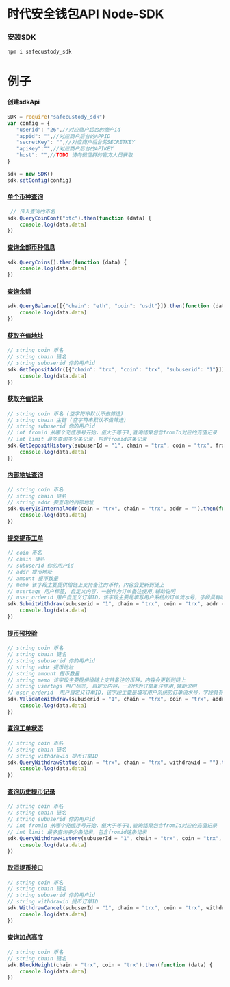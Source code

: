 # 时代安全钱包API Node-SDK  

### 安装SDK
``` npm i safecustody_sdk ```
    
# 例子

#### 创建sdkApi
 ```js
SDK = require("safecustody_sdk")
var config = {
    "userid": "26",//对应商户后台的商户id
    "appid": "",//对应商户后台的APPID
    "secretKey": "",//对应商户后台的SECRETKEY
    "apiKey":"",//对应商户后台的APIKEY
    "host": "",//TODO 请向微信群的官方人员获取
}

sdk = new SDK()
sdk.setConfig(config)
``` 

#### [单个币种查询](https://github.com/chainlife-doc/wallet-api/blob/master/%E5%8D%95%E5%B8%81%E7%A7%8D%E4%BF%A1%E6%81%AF%E6%9F%A5%E8%AF%A2.md)
```js
 // 传入查询的币名
sdk.QueryCoinConf("btc").then(function (data) {
    console.log(data.data)
})
```

#### [查询全部币种信息](https://github.com/chainlife-doc/wallet-api/blob/master/%E6%9F%A5%E8%AF%A2%E5%B8%81%E7%A7%8D%E4%BF%A1%E6%81%AF.md)
```js
sdk.QueryCoins().then(function (data) {
    console.log(data.data)
})
```

#### [查询余额](https://github.com/chainlife-doc/wallet-api/blob/master/%E6%9F%A5%E8%AF%A2%E4%BD%99%E9%A2%9D.md)
```js
sdk.QueryBalance([{"chain": "eth", "coin": "usdt"}]).then(function (data) {
    console.log(data.data)
})
```

#### [获取充值地址](https://github.com/chainlife-doc/wallet-api/blob/master/deposit/%E8%8E%B7%E5%8F%96%E5%85%85%E5%80%BC%E5%9C%B0%E5%9D%80.md)
```js
// string coin 币名           
// string chain 链名          
// string subuserid 你的用户id
sdk.GetDepositAddr([{"chain": "trx", "coin": "trx", "subuserid": "1"}]).then(function (data) {
    console.log(data.data)
})
```

#### [获取充值记录](https://github.com/chainlife-doc/wallet-api/blob/master/deposit/%E8%8E%B7%E5%8F%96%E5%85%85%E5%80%BC%E8%AE%B0%E5%BD%95.md)
```js
// string coin 币名 (空字符串默认不做筛选)                                        
// string chain 主链 (空字符串默认不做筛选)                                        
// string subuserid 你的用户id                               
// int fromid 从哪个充值序号开始，值大于等于1,查询结果包含fromId对应的充值记录       
// int limit 最多查询多少条记录，包含fromid这条记录                      
sdk.GetDepositHistory(subuserId = "1", chain = "trx", coin = "trx", fromId = 0, limit = 100).then(function (data) {
    console.log(data.data)
})
```

#### [内部地址查询](https://github.com/chainlife-doc/wallet-api/blob/master/internal-addr/%E5%86%85%E9%83%A8%E5%9C%B0%E5%9D%80%E6%9F%A5%E8%AF%A2.md)
```js
// string coin 币名      
// string chain 链名     
// string addr 要查询的内部地址
sdk.QueryIsInternalAddr(coin = "trx", chain = "trx", addr = "").then(function (data) {
    console.log(data.data)
})
```

#### [提交提币工单](https://github.com/chainlife-doc/wallet-api/blob/master/withdraw/%E6%8F%90%E4%BA%A4%E6%8F%90%E5%B8%81%E5%B7%A5%E5%8D%95.md)
```js
// coin 币名                        
// chain 链名                       
// subuserid 你的用户id             
// addr 提币地址                      
// amount 提币数量                    
// memo 该字段主要提供给链上支持备注的币种，内容会更新到链上     
// usertags 用户标签, 自定义内容，一般作为订单备注使用,辅助说明
// user_orderid 用户自定义订单ID，该字段主要是填写用户系统的订单流水号，字段具有唯一性（可选字段)
sdk.SubmitWithdraw(subuserid = "1", chain = "trx", coin = "trx", addr = "", amount = "1", memo = "中国", usertags = "深圳",user_orderid="1").then(function (data) {
    console.log(data.data)
})
```

#### [提币预校验](https://github.com/chainlife-doc/wallet-api/blob/master/withdraw/%E6%8F%90%E5%B8%81%E9%A2%84%E6%A0%A1%E9%AA%8C%E6%8E%A5%E5%8F%A3.md)
```js
// string coin 币名                         
// string chain 链名                        
// string subuserid 你的用户id              
// string addr 提币地址                       
// string amount 提币数量                     
// string memo 该字段主要提供给链上支持备注的币种，内容会更新到链上           
// string usertags 用户标签, 自定义内容，一般作为订单备注使用,辅助说明 
// user_orderid  用户自定义订单ID，该字段主要是填写用户系统的订单流水号，字段具有唯一性（可选字段)
sdk.ValidateWithdraw(subuserid = "1", chain = "trx", coin = "trx", addr = "", amount = "1", memo = "中国", usertags = "深圳",user_orderid="1").then(function (data) {
    console.log(data.data)
})
```

#### [查询工单状态](https://github.com/chainlife-doc/wallet-api/blob/master/withdraw/%E6%9F%A5%E8%AF%A2%E6%8F%90%E5%B8%81%E5%B7%A5%E5%8D%95%E7%8A%B6%E6%80%81.md)
```js
// string coin 币名          
// string chain 链名         
// string withdrawid 提币订单ID
sdk.QueryWithdrawStatus(coin = "trx", chain = "trx", withdrawid = "").then(function (data) {
    console.log(data.data)
})
```

#### [查询历史提币记录](https://github.com/chainlife-doc/wallet-api/blob/master/withdraw/%E6%9F%A5%E8%AF%A2%E6%8F%90%E5%B8%81%E8%AE%B0%E5%BD%95.md)
```js
// string coin 币名                                           
// string chain 链名                                          
// string subuserid 你的用户id                                 
// int fromid 从哪个充值序号开始，值大于等于1,查询结果包含fromId对应的充值记录          
// int limit 最多查询多少条记录，包含fromid这条记录                         
sdk.QueryWithdrawHistory(subuserId = "1", chain = "trx", coin = "trx", fromId = 0, limit = 100).then(function (data) {
    console.log(data.data)
})
```

#### [取消提币接口](https://github.com/chainlife-doc/wallet-api/blob/master/withdraw/%E5%8F%96%E6%B6%88%E6%8F%90%E5%B8%81%E6%8E%A5%E5%8F%A3.md)
```js
// string coin 币名                                           
// string chain 链名                                          
// string subuserid 你的用户id  
// string withdrawid 提币订单ID
sdk.WithdrawCancel(subuserId = "1", chain = "trx", coin = "trx", withdrawid = "").then(function (data) {
    console.log(data.data)
})
```
#### [查询加点高度](https://github.com/chainlife-doc/wallet-api/blob/master/%E6%9F%A5%E8%AF%A2%E5%B8%81%E7%A7%8D%E8%8A%82%E7%82%B9%E9%AB%98%E5%BA%A6.md)
```js
// string coin 币名                                           
// string chain 链名   
sdk.BlockHeight(chain = "trx", coin = "trx").then(function (data) {
    console.log(data.data)
})
```